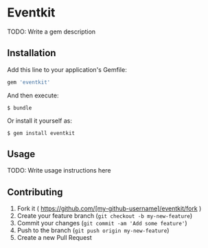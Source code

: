 # Eventkit

TODO: Write a gem description

## Installation

Add this line to your application's Gemfile:

```ruby
gem 'eventkit'
```

And then execute:

    $ bundle

Or install it yourself as:

    $ gem install eventkit

## Usage

TODO: Write usage instructions here

## Contributing

1. Fork it ( https://github.com/[my-github-username]/eventkit/fork )
2. Create your feature branch (`git checkout -b my-new-feature`)
3. Commit your changes (`git commit -am 'Add some feature'`)
4. Push to the branch (`git push origin my-new-feature`)
5. Create a new Pull Request
